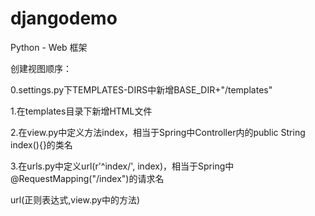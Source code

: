 # djangodemo
Python - Web 框架

创建视图顺序：

0.settings.py下TEMPLATES-DIRS中新增BASE_DIR+"/templates"

1.在templates目录下新增HTML文件

2.在view.py中定义方法index，相当于Spring中Controller内的public String index(){}的类名

3.在urls.py中定义url(r'^index/', index)，相当于Spring中@RequestMapping("/index")的请求名

url(正则表达式,view.py中的方法)
